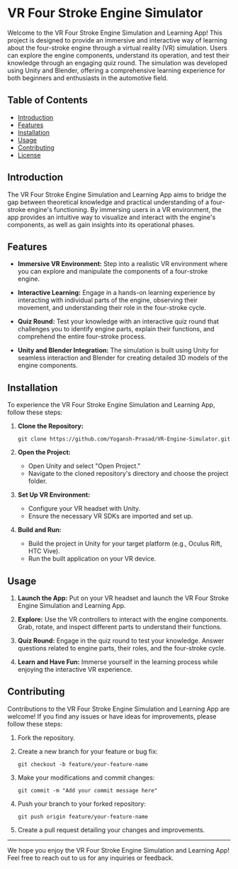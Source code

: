 # VR Four Stroke Engine Simulator

Welcome to the VR Four Stroke Engine Simulation and Learning App! This project is designed to provide an immersive and interactive way of learning about the four-stroke engine through a virtual reality (VR) simulation. Users can explore the engine components, understand its operation, and test their knowledge through an engaging quiz round. The simulation was developed using Unity and Blender, offering a comprehensive learning experience for both beginners and enthusiasts in the automotive field.

## Table of Contents

- [Introduction](#introduction)
- [Features](#features)
- [Installation](#installation)
- [Usage](#usage)
- [Contributing](#contributing)
- [License](#license)

## Introduction

The VR Four Stroke Engine Simulation and Learning App aims to bridge the gap between theoretical knowledge and practical understanding of a four-stroke engine's functioning. By immersing users in a VR environment, the app provides an intuitive way to visualize and interact with the engine's components, as well as gain insights into its operational phases.

## Features

- **Immersive VR Environment:** Step into a realistic VR environment where you can explore and manipulate the components of a four-stroke engine.

- **Interactive Learning:** Engage in a hands-on learning experience by interacting with individual parts of the engine, observing their movement, and understanding their role in the four-stroke cycle.

- **Quiz Round:** Test your knowledge with an interactive quiz round that challenges you to identify engine parts, explain their functions, and comprehend the entire four-stroke process.

- **Unity and Blender Integration:** The simulation is built using Unity for seamless interaction and Blender for creating detailed 3D models of the engine components.

## Installation

To experience the VR Four Stroke Engine Simulation and Learning App, follow these steps:

1. **Clone the Repository:**
   ```
   git clone https://github.com/Yogansh-Prasad/VR-Engine-Simulator.git
   ```

2. **Open the Project:**
   - Open Unity and select "Open Project."
   - Navigate to the cloned repository's directory and choose the project folder.

3. **Set Up VR Environment:**
   - Configure your VR headset with Unity.
   - Ensure the necessary VR SDKs are imported and set up.

4. **Build and Run:**
   - Build the project in Unity for your target platform (e.g., Oculus Rift, HTC Vive).
   - Run the built application on your VR device.

## Usage

1. **Launch the App:** Put on your VR headset and launch the VR Four Stroke Engine Simulation and Learning App.

2. **Explore:** Use the VR controllers to interact with the engine components. Grab, rotate, and inspect different parts to understand their functions.

3. **Quiz Round:** Engage in the quiz round to test your knowledge. Answer questions related to engine parts, their roles, and the four-stroke cycle.

4. **Learn and Have Fun:** Immerse yourself in the learning process while enjoying the interactive VR experience.

## Contributing

Contributions to the VR Four Stroke Engine Simulation and Learning App are welcome! If you find any issues or have ideas for improvements, please follow these steps:

1. Fork the repository.

2. Create a new branch for your feature or bug fix:
   ```
   git checkout -b feature/your-feature-name
   ```

3. Make your modifications and commit changes:
   ```
   git commit -m "Add your commit message here"
   ```

4. Push your branch to your forked repository:
   ```
   git push origin feature/your-feature-name
   ```

5. Create a pull request detailing your changes and improvements.

---

We hope you enjoy the VR Four Stroke Engine Simulation and Learning App! Feel free to reach out to us for any inquiries or feedback.
